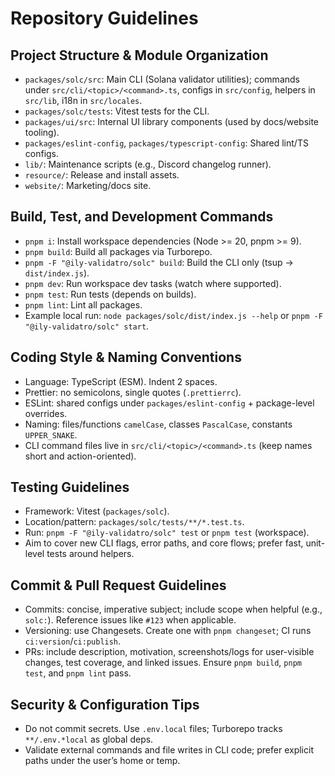 # Repository Guidelines


## Project Structure & Module Organization
- `packages/solc/src`: Main CLI (Solana validator utilities); commands under `src/cli/<topic>/<command>.ts`, configs in `src/config`, helpers in `src/lib`, i18n in `src/locales`.
- `packages/solc/tests`: Vitest tests for the CLI.
- `packages/ui/src`: Internal UI library components (used by docs/website tooling).
- `packages/eslint-config`, `packages/typescript-config`: Shared lint/TS configs.
- `lib/`: Maintenance scripts (e.g., Discord changelog runner).
- `resource/`: Release and install assets.
- `website/`: Marketing/docs site.

## Build, Test, and Development Commands
- `pnpm i`: Install workspace dependencies (Node >= 20, pnpm >= 9).
- `pnpm build`: Build all packages via Turborepo.
- `pnpm -F "@ily-validatro/solc" build`: Build the CLI only (tsup -> `dist/index.js`).
- `pnpm dev`: Run workspace dev tasks (watch where supported).
- `pnpm test`: Run tests (depends on builds).
- `pnpm lint`: Lint all packages.
- Example local run: `node packages/solc/dist/index.js --help` or `pnpm -F "@ily-validatro/solc" start`.

## Coding Style & Naming Conventions
- Language: TypeScript (ESM). Indent 2 spaces.
- Prettier: no semicolons, single quotes (`.prettierrc`).
- ESLint: shared configs under `packages/eslint-config` + package-level overrides.
- Naming: files/functions `camelCase`, classes `PascalCase`, constants `UPPER_SNAKE`.
- CLI command files live in `src/cli/<topic>/<command>.ts` (keep names short and action-oriented).

## Testing Guidelines
- Framework: Vitest (`packages/solc`).
- Location/pattern: `packages/solc/tests/**/*.test.ts`.
- Run: `pnpm -F "@ily-validatro/solc" test` or `pnpm test` (workspace).
- Aim to cover new CLI flags, error paths, and core flows; prefer fast, unit-level tests around helpers.

## Commit & Pull Request Guidelines
- Commits: concise, imperative subject; include scope when helpful (e.g., `solc:`). Reference issues like `#123` when applicable.
- Versioning: use Changesets. Create one with `pnpm changeset`; CI runs `ci:version`/`ci:publish`.
- PRs: include description, motivation, screenshots/logs for user-visible changes, test coverage, and linked issues. Ensure `pnpm build`, `pnpm test`, and `pnpm lint` pass.

## Security & Configuration Tips
- Do not commit secrets. Use `.env.local` files; Turborepo tracks `**/.env.*local` as global deps.
- Validate external commands and file writes in CLI code; prefer explicit paths under the user’s home or temp.
